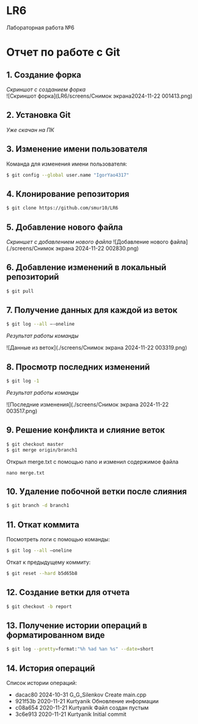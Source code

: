 # LR6
Лабораторная работа №6

# Отчет по работе с Git

## 1. Создание форка
*Скриншот с созданием форка*  
![Скриншот форка](LR6/screens/Снимок экрана2024-11-22 001413.png)

## 2. Установка Git
*Уже скачан на ПК*  

## 3. Изменение имени пользователя
Команда для изменения имени пользователя:

```bash
$ git config --global user.name "IgorYao4317"
```

## 4. Клонирование репозитория

```bash
$ git clone https://github.com/smur10/LR6
```

## 5. Добавление нового файла
*Скриншет с добавлением нового файла*
![Добавление нового файла](./screens/Снимок экрана 2024-11-22 002830.png)

## 6. Добавление изменений в локальный репозиторий

```bash
$ git pull
```

## 7. Получение данных для каждой из веток

```bash
$ git log --all –-oneline
```

*Результат работы команды*

![Данные из веток](./screens/Снимок экрана 2024-11-22 003319.png)

## 8. Просмотр последних изменений

```bash
$ git log -1
```

*Результат работы команды*

![Последние изменения](./screens/Снимок экрана 2024-11-22 003517.png)

## 9. Решение конфликта и слияние веток

```bash
$ git checkout master
$ git merge origin/branch1
```

Открыл merge.txt с помощью nano и изменил содержимое файла

```
nano merge.txt
```

## 10. Удаление побочной ветки после слияния

```bash
$ git branch -d branch1
```

## 11. Откат коммита
Посмотреть логи с помощью команды:

```bash
$ git log --all –oneline
```

Откат к предыдущему коммиту:

```bash
$ git reset --hard b5d65b8
```

## 12. Создание ветки для отчета

```bash
$ git checkout -b report
```

## 13. Получение истории операций в форматированном виде

```bash
$ git log --pretty=format:"%h %ad %an %s" --date=short
```

## 14. История операций
Список истории операций:
+ dacac80 2024-10-31  G_G_Silenkov Create main.cpp
+ 921f53b 2020-11-21 Kurtyanik Обновление информации
+ c08a654 2020-11-21 Kurtyanik Файл создан пустым
+ 3c6e913 2020-11-21 Kurtyanik Initial commit
